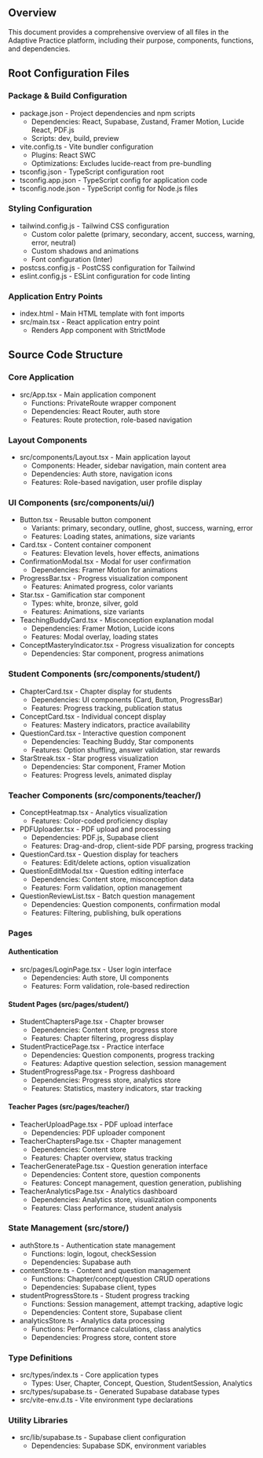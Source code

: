 ## **Overview**

This document provides a comprehensive overview of all files in the Adaptive Practice platform, including their purpose, components, functions, and dependencies.

## **Root Configuration Files**

### **Package & Build Configuration**

* package.json \- Project dependencies and npm scripts  
  * Dependencies: React, Supabase, Zustand, Framer Motion, Lucide React, PDF.js  
  * Scripts: dev, build, preview  
* vite.config.ts \- Vite bundler configuration  
  * Plugins: React SWC  
  * Optimizations: Excludes lucide-react from pre-bundling  
* tsconfig.json \- TypeScript configuration root  
* tsconfig.app.json \- TypeScript config for application code  
* tsconfig.node.json \- TypeScript config for Node.js files

### **Styling Configuration**

* tailwind.config.js \- Tailwind CSS configuration  
  * Custom color palette (primary, secondary, accent, success, warning, error, neutral)  
  * Custom shadows and animations  
  * Font configuration (Inter)  
* postcss.config.js \- PostCSS configuration for Tailwind  
* eslint.config.js \- ESLint configuration for code linting

### **Application Entry Points**

* index.html \- Main HTML template with font imports  
* src/main.tsx \- React application entry point  
  * Renders App component with StrictMode

## **Source Code Structure**

### **Core Application**

* src/App.tsx \- Main application component  
  * Functions: PrivateRoute wrapper component  
  * Dependencies: React Router, auth store  
  * Features: Route protection, role-based navigation

### **Layout Components**

* src/components/Layout.tsx \- Main application layout  
  * Components: Header, sidebar navigation, main content area  
  * Dependencies: Auth store, navigation icons  
  * Features: Role-based navigation, user profile display

### **UI Components (src/components/ui/)**

* Button.tsx \- Reusable button component  
  * Variants: primary, secondary, outline, ghost, success, warning, error  
  * Features: Loading states, animations, size variants  
* Card.tsx \- Content container component  
  * Features: Elevation levels, hover effects, animations  
* ConfirmationModal.tsx \- Modal for user confirmation  
  * Dependencies: Framer Motion for animations  
* ProgressBar.tsx \- Progress visualization component  
  * Features: Animated progress, color variants  
* Star.tsx \- Gamification star component  
  * Types: white, bronze, silver, gold  
  * Features: Animations, size variants  
* TeachingBuddyCard.tsx \- Misconception explanation modal  
  * Dependencies: Framer Motion, Lucide icons  
  * Features: Modal overlay, loading states  
* ConceptMasteryIndicator.tsx \- Progress visualization for concepts  
  * Dependencies: Star component, progress animations

### **Student Components (src/components/student/)**

* ChapterCard.tsx \- Chapter display for students  
  * Dependencies: UI components (Card, Button, ProgressBar)  
  * Features: Progress tracking, publication status  
* ConceptCard.tsx \- Individual concept display  
  * Features: Mastery indicators, practice availability  
* QuestionCard.tsx \- Interactive question component  
  * Dependencies: Teaching Buddy, Star components  
  * Features: Option shuffling, answer validation, star rewards  
* StarStreak.tsx \- Star progress visualization  
  * Dependencies: Star component, Framer Motion  
  * Features: Progress levels, animated display

### **Teacher Components (src/components/teacher/)**

* ConceptHeatmap.tsx \- Analytics visualization  
  * Features: Color-coded proficiency display  
* PDFUploader.tsx \- PDF upload and processing  
  * Dependencies: PDF.js, Supabase client  
  * Features: Drag-and-drop, client-side PDF parsing, progress tracking  
* QuestionCard.tsx \- Question display for teachers  
  * Features: Edit/delete actions, option visualization  
* QuestionEditModal.tsx \- Question editing interface  
  * Dependencies: Content store, misconception data  
  * Features: Form validation, option management  
* QuestionReviewList.tsx \- Batch question management  
  * Dependencies: Question components, confirmation modal  
  * Features: Filtering, publishing, bulk operations

### **Pages**

#### **Authentication**

* src/pages/LoginPage.tsx \- User login interface  
  * Dependencies: Auth store, UI components  
  * Features: Form validation, role-based redirection

#### **Student Pages (src/pages/student/)**

* StudentChaptersPage.tsx \- Chapter browser  
  * Dependencies: Content store, progress store  
  * Features: Chapter filtering, progress display  
* StudentPracticePage.tsx \- Practice interface  
  * Dependencies: Question components, progress tracking  
  * Features: Adaptive question selection, session management  
* StudentProgressPage.tsx \- Progress dashboard  
  * Dependencies: Progress store, analytics store  
  * Features: Statistics, mastery indicators, star tracking

#### **Teacher Pages (src/pages/teacher/)**

* TeacherUploadPage.tsx \- PDF upload interface  
  * Dependencies: PDF uploader component  
* TeacherChaptersPage.tsx \- Chapter management  
  * Dependencies: Content store  
  * Features: Chapter overview, status tracking  
* TeacherGeneratePage.tsx \- Question generation interface  
  * Dependencies: Content store, question components  
  * Features: Concept management, question generation, publishing  
* TeacherAnalyticsPage.tsx \- Analytics dashboard  
  * Dependencies: Analytics store, visualization components  
  * Features: Class performance, student analysis

### **State Management (src/store/)**

* authStore.ts \- Authentication state management  
  * Functions: login, logout, checkSession  
  * Dependencies: Supabase auth  
* contentStore.ts \- Content and question management  
  * Functions: Chapter/concept/question CRUD operations  
  * Dependencies: Supabase client, types  
* studentProgressStore.ts \- Student progress tracking  
  * Functions: Session management, attempt tracking, adaptive logic  
  * Dependencies: Content store, Supabase client  
* analyticsStore.ts \- Analytics data processing  
  * Functions: Performance calculations, class analytics  
  * Dependencies: Progress store, content store

### **Type Definitions**

* src/types/index.ts \- Core application types  
  * Types: User, Chapter, Concept, Question, StudentSession, Analytics  
* src/types/supabase.ts \- Generated Supabase database types  
* src/vite-env.d.ts \- Vite environment type declarations

### **Utility Libraries**

* src/lib/supabase.ts \- Supabase client configuration  
  * Dependencies: Supabase SDK, environment variables
